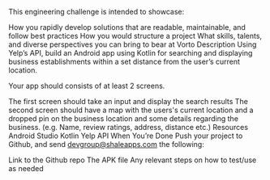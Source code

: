 This engineering challenge is intended to showcase:

How you rapidly develop solutions that are readable, maintainable, and follow best practices
How you would structure a project
What skills, talents, and diverse perspectives you can bring to bear at Vorto
Description
Using Yelp’s API, build an Android app using Kotlin for searching and displaying business establishments within a set distance from the user’s current location.

Your app should consists of at least 2 screens.

The first screen should take an input and display the search results
The second screen should have a map with the users's current location and a dropped pin on the business location and some details regarding the business. (e.g. Name, review ratings, address, distance etc.)
Resources
Android Studio
Kotlin
Yelp API
When You’re Done
Push your project to Github, and send devgroup@shaleapps.com the following:

Link to the Github repo
The APK file
Any relevant steps on how to test/use as needed